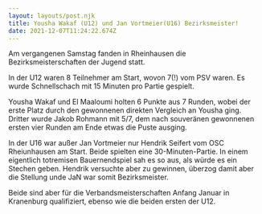 ```yaml
---
layout: layouts/post.njk
title: Yousha Wakaf (U12) und Jan Vortmeier(U16) Bezirksmeister!
date: 2021-12-07T11:24:22.674Z
---
```

Am vergangenen Samstag fanden in Rheinhausen die Bezirksmeisterschaften der Jugend statt.

In der U12 waren 8 Teilnehmer am Start, wovon 7(!)  vom PSV waren. Es wurde Schnellschach mit 15 Minuten pro Partie gespielt.



Yousha Wakaf und El Maaloumi holten 6 Punkte aus 7 Runden, wobei der erste Platz durch den gewonnenen direkten Vergleich an Yousha ging. Dritter wurde Jakob Rohmann mit 5/7,  dem nach souveränen gewonnenen ersten vier Runden am Ende etwas die Puste ausging.

In der U16 war außer Jan Vortmeier nur Hendrik Seifert vom OSC Rheiunhausen am Start. Beide spielten eine 30-Minuten-Partie. In einem eigentlich totremisen Bauernendspiel sah es so aus, als würde es ein Stechen geben.  Hendrik versuchte aber zu gewinnen, überzog damit aber die Stellung unde JaN war somit Bezirksmeister.

Beide sind aber für die Verbandsmeisterschaften Anfang Januar in Kranenburg qualifiziert, ebenso wie die beiden ersten der U12.